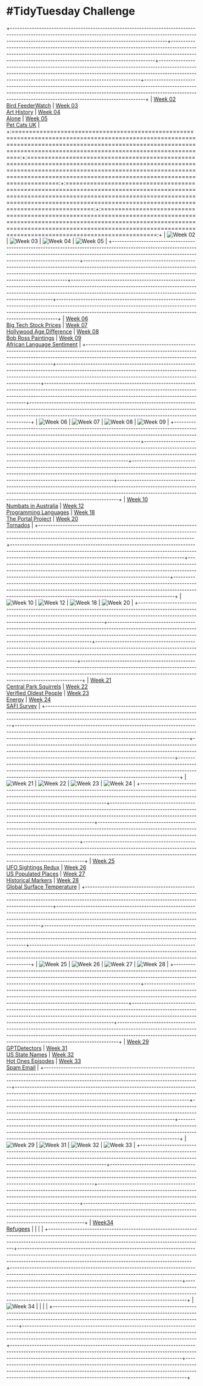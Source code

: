 # #TidyTuesday Challenge

<!-- table header, followed by pictures link -->

+----------------------------------------------------------------------------------------------------------------------------------------------------------------------------------------------------------------------------+-----------------------------------------------------------------------------------------------------------------------------------------------------------------------------------------------------------------------------------+----------------------------------------------------------------------------------------------------------------------------------------------------------------------------------------------------------------------------------+------------------------------------------------------------------------------------------------------------------------------------------------------------------------------------------------------------------------------------------+
| [Week 02<br>Bird FeederWatch](https://github.com/poncest/tidytuesday/tree/main/2023/Week_02)                                                                                                                               | [Week 03<br>Art History](https://github.com/poncest/tidytuesday/tree/main/2023/Week_03)                                                                                                                                           | [Week 04<br>Alone](https://github.com/poncest/tidytuesday/tree/main/2023/Week_04)                                                                                                                                                | [Week 05<br>Pet Cats UK](https://github.com/poncest/tidytuesday/tree/main/2023/Week_05)                                                                                                                                                  |
+:==========================================================================================================================================================================================================================:+:=================================================================================================================================================================================================================================:+:================================================================================================================================================================================================================================:+:========================================================================================================================================================================================================================================:+
| ![](Week_02/2023_02.png "Week 02")                                                                                                                                                                                         | ![](Week_03/2023_03.png "Week 03")                                                                                                                                                                                                | ![](Week_04/2023_04.png "Week 04")                                                                                                                                                                                               | ![](Week_05/2023_05.png "Week 05")                                                                                                                                                                                                       |
+----------------------------------------------------------------------------------------------------------------------------------------------------------------------------------------------------------------------------+-----------------------------------------------------------------------------------------------------------------------------------------------------------------------------------------------------------------------------------+----------------------------------------------------------------------------------------------------------------------------------------------------------------------------------------------------------------------------------+------------------------------------------------------------------------------------------------------------------------------------------------------------------------------------------------------------------------------------------+
| [Week 06<br>Big Tech Stock Prices](https://github.com/poncest/tidytuesday/tree/main/2023/Week_06)                                                                                                                          | [Week 07<br>Hollywood Age Difference](https://github.com/poncest/tidytuesday/tree/main/2023/Week_07)                                                                                                                              | [Week 08<br>Bob Ross Paintings](https://github.com/poncest/tidytuesday/tree/main/2023/Week_08)                                                                                                                                   | [Week 09<br>African Language Sentiment](https://github.com/poncest/tidytuesday/tree/main/2023/Week_09)                                                                                                                                   |
+----------------------------------------------------------------------------------------------------------------------------------------------------------------------------------------------------------------------------+-----------------------------------------------------------------------------------------------------------------------------------------------------------------------------------------------------------------------------------+----------------------------------------------------------------------------------------------------------------------------------------------------------------------------------------------------------------------------------+------------------------------------------------------------------------------------------------------------------------------------------------------------------------------------------------------------------------------------------+
| ![](Week_06/2023_06.png "Week 06")                                                                                                                                                                                         | ![](Week_07/2023_07.png "Week 07")                                                                                                                                                                                                | ![](Week_08/2023_08.png "Week 08")                                                                                                                                                                                               | ![](Week_09/2023_09.png "Week 09")                                                                                                                                                                                                       |
+----------------------------------------------------------------------------------------------------------------------------------------------------------------------------------------------------------------------------+-----------------------------------------------------------------------------------------------------------------------------------------------------------------------------------------------------------------------------------+----------------------------------------------------------------------------------------------------------------------------------------------------------------------------------------------------------------------------------+------------------------------------------------------------------------------------------------------------------------------------------------------------------------------------------------------------------------------------------+
| [Week 10<br>Numbats in Australia](https://github.com/poncest/tidytuesday/tree/main/2023/Week_10)                                                                                                                           | [Week 12<br>Programming Languages](https://github.com/poncest/tidytuesday/tree/main/2023/Week_12)                                                                                                                                 | [Week 18<br> The Portal Project](https://github.com/poncest/tidytuesday/tree/main/2023/Week_18)                                                                                                                                  | [Week 20<br>Tornados](https://github.com/poncest/tidytuesday/tree/main/2023/Week_20)                                                                                                                                                     |
+----------------------------------------------------------------------------------------------------------------------------------------------------------------------------------------------------------------------------+-----------------------------------------------------------------------------------------------------------------------------------------------------------------------------------------------------------------------------------+----------------------------------------------------------------------------------------------------------------------------------------------------------------------------------------------------------------------------------+------------------------------------------------------------------------------------------------------------------------------------------------------------------------------------------------------------------------------------------+
| ![](Week_10/2023_10.png "Week 10")                                                                                                                                                                                         | ![](Week_12/2023_12.png "Week 12")                                                                                                                                                                                                | ![]()![](Week_18/2023_18.png "Week 18")                                                                                                                                                                                          | ![](Week_20/2023_20.png "Week 20")                                                                                                                                                                                                       |
+----------------------------------------------------------------------------------------------------------------------------------------------------------------------------------------------------------------------------+-----------------------------------------------------------------------------------------------------------------------------------------------------------------------------------------------------------------------------------+----------------------------------------------------------------------------------------------------------------------------------------------------------------------------------------------------------------------------------+------------------------------------------------------------------------------------------------------------------------------------------------------------------------------------------------------------------------------------------+
| [Week 21<br>Central Park Squirrels](https://github.com/poncest/tidytuesday/tree/main/2023/Week_21)                                                                                                                         | [Week 22<br>Verified Oldest People](https://github.com/poncest/tidytuesday/tree/main/2023/Week_22)                                                                                                                                | [Week 23<br>Energy](https://github.com/poncest/tidytuesday/tree/main/2023/Week_23)                                                                                                                                               | [Week 24](https://github.com/poncest/tidytuesday/tree/main/2023/Week_24)[<br>](https://github.com/poncest/tidytuesday/tree/main/2023/Week_23)[SAFI Survey](https://github.com/poncest/tidytuesday/tree/main/2023/Week_24)                |
+----------------------------------------------------------------------------------------------------------------------------------------------------------------------------------------------------------------------------+-----------------------------------------------------------------------------------------------------------------------------------------------------------------------------------------------------------------------------------+----------------------------------------------------------------------------------------------------------------------------------------------------------------------------------------------------------------------------------+------------------------------------------------------------------------------------------------------------------------------------------------------------------------------------------------------------------------------------------+
| ![](Week_21/2023_21.png "Week 21")                                                                                                                                                                                         | ![](Week_22/2023_22.png "Week 22")                                                                                                                                                                                                | ![](Week_23/2023_23.png "Week 23")                                                                                                                                                                                               | ![](Week_24/2023_24.png "Week 24")                                                                                                                                                                                                       |
+----------------------------------------------------------------------------------------------------------------------------------------------------------------------------------------------------------------------------+-----------------------------------------------------------------------------------------------------------------------------------------------------------------------------------------------------------------------------------+----------------------------------------------------------------------------------------------------------------------------------------------------------------------------------------------------------------------------------+------------------------------------------------------------------------------------------------------------------------------------------------------------------------------------------------------------------------------------------+
| [Week 25<br>UFO Sightings Redux](https://github.com/poncest/tidytuesday/tree/main/2023/Week_25)                                                                                                                            | [Week 26](https://github.com/poncest/tidytuesday/tree/main/2023/Week_26)[<br>](https://github.com/poncest/tidytuesday/tree/main/2023/Week_25)[US Populated Places](https://github.com/poncest/tidytuesday/tree/main/2023/Week_26) | [Week 27](https://github.com/poncest/tidytuesday/tree/main/2023/Week_27)[<br>](https://github.com/poncest/tidytuesday/tree/main/2023/Week_25)[Historical Markers](https://github.com/poncest/tidytuesday/tree/main/2023/Week_27) | [Week 28](https://github.com/poncest/tidytuesday/tree/main/2023/Week_28)[<br>](https://github.com/poncest/tidytuesday/tree/main/2023/Week_25)[Global Surface Temperature](https://github.com/poncest/tidytuesday/tree/main/2023/Week_28) |
+----------------------------------------------------------------------------------------------------------------------------------------------------------------------------------------------------------------------------+-----------------------------------------------------------------------------------------------------------------------------------------------------------------------------------------------------------------------------------+----------------------------------------------------------------------------------------------------------------------------------------------------------------------------------------------------------------------------------+------------------------------------------------------------------------------------------------------------------------------------------------------------------------------------------------------------------------------------------+
| ![](Week_25/2023_25.png "Week 25")                                                                                                                                                                                         | ![](Week_26/2023_26.png "Week 26")                                                                                                                                                                                                | ![](Week_27/2023_27.png "Week 27")                                                                                                                                                                                               | ![](Week_28/2023_28.png "Week 28")                                                                                                                                                                                                       |
+----------------------------------------------------------------------------------------------------------------------------------------------------------------------------------------------------------------------------+-----------------------------------------------------------------------------------------------------------------------------------------------------------------------------------------------------------------------------------+----------------------------------------------------------------------------------------------------------------------------------------------------------------------------------------------------------------------------------+------------------------------------------------------------------------------------------------------------------------------------------------------------------------------------------------------------------------------------------+
| [Week 29](https://github.com/poncest/tidytuesday/tree/main/2023/Week_29)[<br>](https://github.com/poncest/tidytuesday/tree/main/2023/Week_25)[GPTDetectors](https://github.com/poncest/tidytuesday/tree/main/2023/Week_29) | [Week 31<br>US State Names](https://github.com/poncest/tidytuesday/tree/main/2023/Week_31)                                                                                                                                        | [Week 32](https://github.com/poncest/tidytuesday/tree/main/2023/Week_32)[<br>](https://github.com/poncest/tidytuesday/tree/main/2023/Week_31)[Hot Ones Episodes](https://github.com/poncest/tidytuesday/tree/main/2023/Week_32)  | [Week 33](https://github.com/poncest/tidytuesday/tree/main/2023/Week_33)[<br>](https://github.com/poncest/tidytuesday/tree/main/2023/Week_25)[Spam Email](https://github.com/poncest/tidytuesday/tree/main/2023/Week_33)                 |
+----------------------------------------------------------------------------------------------------------------------------------------------------------------------------------------------------------------------------+-----------------------------------------------------------------------------------------------------------------------------------------------------------------------------------------------------------------------------------+----------------------------------------------------------------------------------------------------------------------------------------------------------------------------------------------------------------------------------+------------------------------------------------------------------------------------------------------------------------------------------------------------------------------------------------------------------------------------------+
| ![](Week_29/2023_29.png "Week 29")                                                                                                                                                                                         | ![](Week_31/2023_31.png "Week 31")                                                                                                                                                                                                | ![](Week_32/2023_32.png "Week 32")                                                                                                                                                                                               | ![](Week_33/2023_33.png "Week 33")                                                                                                                                                                                                       |
+----------------------------------------------------------------------------------------------------------------------------------------------------------------------------------------------------------------------------+-----------------------------------------------------------------------------------------------------------------------------------------------------------------------------------------------------------------------------------+----------------------------------------------------------------------------------------------------------------------------------------------------------------------------------------------------------------------------------+------------------------------------------------------------------------------------------------------------------------------------------------------------------------------------------------------------------------------------------+
| [Week34](https://github.com/poncest/tidytuesday/tree/main/2023/Week_34)[<br>](https://github.com/poncest/tidytuesday/tree/main/2023/Week_25)[Refugees](https://github.com/poncest/tidytuesday/tree/main/2023/Week_34)      |                                                                                                                                                                                                                                   |                                                                                                                                                                                                                                  |                                                                                                                                                                                                                                          |
+----------------------------------------------------------------------------------------------------------------------------------------------------------------------------------------------------------------------------+-----------------------------------------------------------------------------------------------------------------------------------------------------------------------------------------------------------------------------------+----------------------------------------------------------------------------------------------------------------------------------------------------------------------------------------------------------------------------------+------------------------------------------------------------------------------------------------------------------------------------------------------------------------------------------------------------------------------------------+
| ![](Week_34/2023_34.png "Week 34")                                                                                                                                                                                         |                                                                                                                                                                                                                                   |                                                                                                                                                                                                                                  |                                                                                                                                                                                                                                          |
+----------------------------------------------------------------------------------------------------------------------------------------------------------------------------------------------------------------------------+-----------------------------------------------------------------------------------------------------------------------------------------------------------------------------------------------------------------------------------+----------------------------------------------------------------------------------------------------------------------------------------------------------------------------------------------------------------------------------+------------------------------------------------------------------------------------------------------------------------------------------------------------------------------------------------------------------------------------------+
